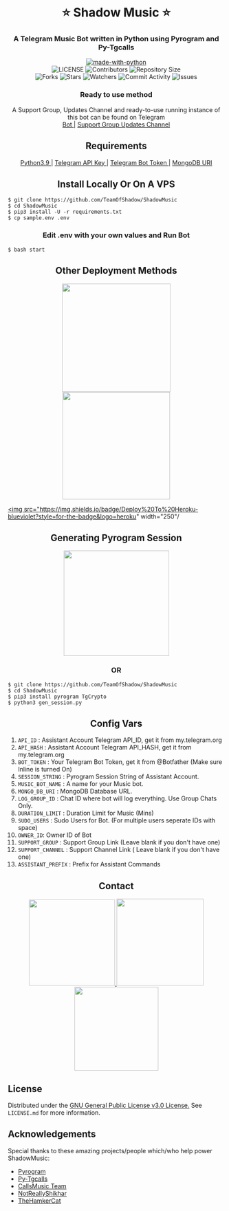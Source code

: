 <h1 align= center><b>⭐️ Shadow Music ⭐️</b></h1>
<h3 align = center> A Telegram Music Bot written in Python using Pyrogram and Py-Tgcalls </h3>

<p align="center">
<a href="https://python.org"><img src="http://forthebadge.com/images/badges/made-with-python.svg" alt="made-with-python"></a>
<br>
    <img src="https://img.shields.io/github/license/TeamOfShadow/ShadowMusic?style=for-the-badge" alt="LICENSE">
    <img src="https://img.shields.io/github/contributors/TeamOfShadow/ShadowMusic?style=for-the-badge" alt="Contributors">
    <img src="https://img.shields.io/github/repo-size/TeamOfShadow/ShadowMusic?style=for-the-badge" alt="Repository Size"> <br>
    <img src="https://img.shields.io/github/forks/TeamOfShadow/ShadowMusic?style=for-the-badge" alt="Forks">
    <img src="https://img.shields.io/github/stars/TeamOfShadow/ShadowMusic?style=for-the-badge" alt="Stars">
    <img src="https://img.shields.io/github/watchers/TeamOfShadow/ShadowMusic?style=for-the-badge" alt="Watchers">
    <img src="https://img.shields.io/github/commit-activity/w/TeamOfShadow/ShadowMusic?style=for-the-badge" alt="Commit Activity">
    <img src="https://img.shields.io/github/issues/TeamOfShadow/ShadowMusic?style=for-the-badge" alt="Issues">
</p>

<h3 align="center">
    Ready to use method
</h3>

<p align="center">
    A Support Group, Updates Channel and ready-to-use running instance of this bot can be found on Telegram <br>
    <a href="https://t.me/Mr_Shadow_Robot"> Bot </a> |
    <a href="https://t.me/ShadowSupport_Official"> Support Group </a>
    <a href="https://t.me/ShadowBotUpdates"> Updates Channel </a>
</p>

<h2 align="center">
   Requirements
</h2>

<p align="center">
    <a href="https://www.python.org/downloads/release/python-390/"> Python3.9 </a> |
    <a href="https://docs.pyrogram.org/intro/setup#api-keys"> Telegram API Key </a> |
    <a href="https://t.me/botfather"> Telegram Bot Token </a> |
    <a href="https://telegra.ph/How-To-get-Mongodb-URI-04-06"> MongoDB URI </a>
</p>

<h2 align="center">
   Install Locally Or On A VPS
</h2>


```console
$ git clone https://github.com/TeamOfShadow/ShadowMusic
$ cd ShadowMusic
$ pip3 install -U -r requirements.txt
$ cp sample.env .env
```

<h3 align="center">
    Edit <b>.env</b> with your own values and Run Bot
</h3>

```console
$ bash start
```

<h2 align="center">
   Other Deployment Methods
</h2>

<p align="center">
<a href="https://railway.app/new/template?template=https://github.com/TeamOfShadow/ShadowMusic&envs=BOT_TOKEN%2CAPI_ID%2CAPI_HASH%2CSTRING_SESSION%2CSUDO_USERS%2COWNER_ID%2CDURATION_LIMIT%2CSUPPORT_CHANNEL%2CMONGO_DB_URI%2CLOG_GROUP_ID%2CASSISTANT_PREFIX%2CMUSIC_BOT_NAME%2CSUPPORT_GROUP&optionalEnvs=SUPPORT_CHANNEL%2CSUPPORT_GROUP"><img src="https://img.shields.io/badge/Deploy%20To%20Railway-blueviolet?style=for-the-badge&logo=railway" width="252"</a>
<a href="https://dashboard.heroku.com/new?template=https://github.com/TeamOfShadow/ShadowMusic"><img src="https://img.shields.io/badge/Deploy%20To%20Heroku-blueviolet?style=for-the-badge&logo=heroku" width="250"/</a>
    
<a href="https://dashboard.heroku.com/new?template=https://github.com/Deshadeeth-Thisarana/Shadow--Music"><img src="https://img.shields.io/badge/Deploy%20To%20Heroku-blueviolet?style=for-the-badge&logo=heroku" width="250"/</a>

</p>

<h2 align="center">
   Generating Pyrogram Session
</h2>

<p align="center">
<a href="https://replit.com/@AaravxD/VsBSession#main.py"><img src="https://img.shields.io/badge/Generate%20On%20Repl-blueviolet?style=for-the-badge&logo=appveyor" width="245"/></a>
 </p>  

<h3 align="center">
    OR
</h3>

```console
$ git clone https://github.com/TeamOfShadow/ShadowMusic
$ cd ShadowMusic
$ pip3 install pyrogram TgCrypto
$ python3 gen_session.py
```


<h2 align="center">
   Config Vars
</h2>

1. `API_ID` : Assistant Account Telegram API_ID, get it from my.telegram.org
2. `API_HASH` : Assistant Account Telegram API_HASH, get it from my.telegram.org
3. `BOT_TOKEN` : Your Telegram Bot Token, get it from @Botfather (Make sure Inline is turned On)
4. `SESSION_STRING` : Pyrogram Session String of Assistant Account.
5. `MUSIC_BOT_NAME` : A name for your Music bot.
6. `MONGO_DB_URI` : MongoDB Database URL.
7. `LOG_GROUP_ID` : Chat ID where bot will log everything. Use Group Chats Only.
8. `DURATION_LIMIT` : Duration Limit for Music (Mins)
9. `SUDO_USERS` : Sudo Users for Bot. (For multiple users seperate IDs with space)
10. `OWNER_ID`: Owner ID of Bot
11. `SUPPORT_GROUP` : Support Group Link (Leave blank if you don't have one)
12. `SUPPORT_CHANNEL` : Support Channel Link ( Leave blank if you don't have one)
13. `ASSISTANT_PREFIX` : Prefix for Assistant Commands


<h2 align="center">
   Contact
</h2>

<p align="center">
<a href="https://t.me/ShadowBotUpdates"><img src="https://img.shields.io/badge/Updates%20Channel-blueviolet?style=for-the-badge&logo=telegram" width="200"/</a>
<a href="https://t.me/DeshadeethThisarana"><img src="https://img.shields.io/badge/Contact%20Owner-blueviolet?style=for-the-badge&logo=telegram" width="202"/</a>  
<a href="https://t.me/ShadowSupport_Official"><img src="https://img.shields.io/badge/Support%20Group-blueviolet?style=for-the-badge&logo=telegram" width="195"/></a>
</p>


## License

Distributed under the [GNU General Public License v3.0 License.](https://github.com/TeamOfShadow/ShadowMusic/blob/main/LICENSE) See `LICENSE.md` for more information.

## Acknowledgements

Special thanks to these amazing projects/people which/who help power ShadowMusic:

- [Pyrogram](https://github.com/pyrogram/pyrogram)
- [Py-Tgcalls](https://github.com/pytgcalls/pytgcalls)
- [CallsMusic Team](https://github.com/Callsmusic)
- [NotReallyShikhar](https://github.com/NotReallyShikhar)
- [TheHamkerCat](https://github.com/TheHamkerCat)
